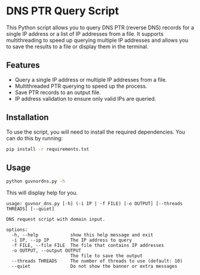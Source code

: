 # DNS PTR Query Script

This Python script allows you to query DNS PTR (reverse DNS) records for a single IP address or a list of IP addresses from a file. It supports multithreading to speed up querying multiple IP addresses and allows you to save the results to a file or display them in the terminal.

## Features

- Query a single IP address or multiple IP addresses from a file.
- Multithreaded PTR querying to speed up the process.
- Save PTR records to an output file.
- IP address validation to ensure only valid IPs are queried.


## Installation

To use the script, you will need to install the required dependencies. You can do this by running:

```bash
pip install -r requirements.txt
```

## Usage
```bash
python guvnordns.py -h
```

This will display help for you.
```Text
usage: guvnor_dns.py [-h] (-i IP | -f FILE) [-o OUTPUT] [--threads THREADS] [--quiet]

DNS request script with domain input.

options:
  -h, --help            show this help message and exit
  -i IP, --ip IP        The IP address to query
  -f FILE, --file FILE  The file that contains IP addresses
  -o OUTPUT, --output OUTPUT
                        The file to save the output
  --threads THREADS     The number of threads to use (default: 10)
  --quiet               Do not show the banner or extra messages

```

